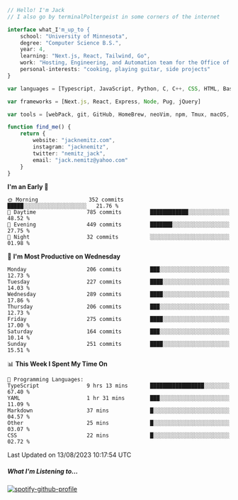 ```typescript
// Hello! I'm Jack
// I also go by terminalPoltergeist in some corners of the internet

interface what_I'm_up_to {
    school: "University of Minnesota",
    degree: "Computer Science B.S.",
    year: 4,
    learning: "Next.js, React, Tailwind, Go",
    work: "Hosting, Engineering, and Automation team for the Office of Information Technology at UMN",
    personal-interests: "cooking, playing guitar, side projects"
}

var languages = [Typescript, JavaScript, Python, C, C++, CSS, HTML, Bash, VimScript]

var frameworks = [Next.js, React, Express, Node, Pug, jQuery]

var tools = [webPack, git, GitHub, HomeBrew, neoVim, npm, Tmux, macOS, Ubuntu, Docker, Nginx, Cloudflare, DigitalOcean]

function find_me() {
    return {
        website: "jacknemitz.com",
        instagram: "jacknemitz",
        twitter: "nemitz_jack",
        email: "jack.nemitz@yahoo.com"
    }
}
```

<!--START_SECTION:waka-->
**I'm an Early 🐤** 

```text
🌞 Morning                352 commits         █████░░░░░░░░░░░░░░░░░░░░   21.76 % 
🌆 Daytime                785 commits         ████████████░░░░░░░░░░░░░   48.52 % 
🌃 Evening                449 commits         ███████░░░░░░░░░░░░░░░░░░   27.75 % 
🌙 Night                  32 commits          ░░░░░░░░░░░░░░░░░░░░░░░░░   01.98 % 
```
📅 **I'm Most Productive on Wednesday** 

```text
Monday                   206 commits         ███░░░░░░░░░░░░░░░░░░░░░░   12.73 % 
Tuesday                  227 commits         ████░░░░░░░░░░░░░░░░░░░░░   14.03 % 
Wednesday                289 commits         ████░░░░░░░░░░░░░░░░░░░░░   17.86 % 
Thursday                 206 commits         ███░░░░░░░░░░░░░░░░░░░░░░   12.73 % 
Friday                   275 commits         ████░░░░░░░░░░░░░░░░░░░░░   17.00 % 
Saturday                 164 commits         ███░░░░░░░░░░░░░░░░░░░░░░   10.14 % 
Sunday                   251 commits         ████░░░░░░░░░░░░░░░░░░░░░   15.51 % 
```


📊 **This Week I Spent My Time On** 

```text
💬 Programming Languages: 
TypeScript               9 hrs 13 mins       █████████████████░░░░░░░░   67.40 % 
YAML                     1 hr 31 mins        ███░░░░░░░░░░░░░░░░░░░░░░   11.09 % 
Markdown                 37 mins             █░░░░░░░░░░░░░░░░░░░░░░░░   04.57 % 
Other                    25 mins             █░░░░░░░░░░░░░░░░░░░░░░░░   03.07 % 
CSS                      22 mins             █░░░░░░░░░░░░░░░░░░░░░░░░   02.72 % 
```


 Last Updated on 13/08/2023 10:17:54 UTC
<!--END_SECTION:waka-->

##### What I'm Listening to...

[![spotify-github-profile](https://spotify-github-profile.vercel.app/api/view?uid=jack.nemitz&cover_image=true&show_offline=true&bar_color=53b14f&bar_color_cover=false&background_color=121212FF)](https://spotify-github-profile.vercel.app/api/view?uid=jack.nemitz&redirect=true)

